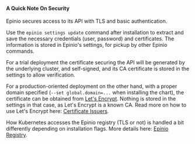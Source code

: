 #### A Quick Note On Security

Epinio secures access to its API with TLS and basic authentication.

Use the `epinio settings update` command after installation to extract and save the necessary credentials
(user, password) and certificates. The information is stored in Epinio's settings,
for pickup by other Epinio commands.

For a trial deployment the certificate securing the API will be generated by the
underlying cluster, and self-signed, and its CA certificate is stored in the
settings to allow verification.

For a production-oriented deployment on the other hand, with a proper
domain specified (`--set global.domain=...` when installing the chart),
the certificate can be obtained from [Let's Encrypt](https://letsencrypt.org/). Nothing is stored in the
settings in that case, as Let's Encrypt is a known CA. Read more on how to use Let's Encrypt here: [Certificate Issuers](../howtos/certificate_issuers.md).

How Kubernetes accesses the Epinio registry (TLS or not) is handled a bit differently depending on installation flags.
More details here: [Epinio Registry](../explanations/advanced.md#container-registry).
